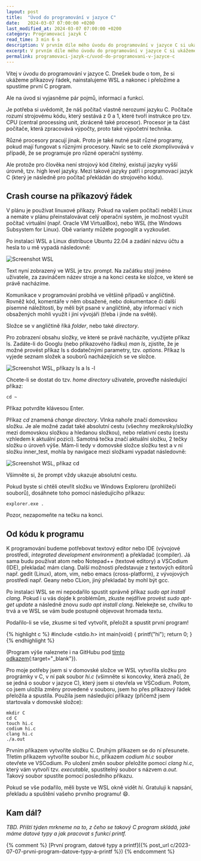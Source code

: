 ```yaml
---
layout: post
title:  "Úvod do programování v jazyce C"
date:   2024-03-07 07:00:00 +0200
last_modified_at: 2024-03-07 07:00:00 +0200
category: Programovací jazyk C
read_time: 3 min 6 s
description: V prvním díle mého úvodu do programování v jazyce C si ukážeme příkazový řádek, nainstalujeme WSL a přeložíme a spustíme první C program.
excerpt: V prvním díle mého úvodu do programování v jazyce C si ukážeme příkazový řádek, nainstalujeme WSL a přeložíme a spustíme první C program.
permalink: programovaci-jazyk-c/uvod-do-programovani-v-jazyce-c
---
```


Vítej v úvodu do programování v jazyce C. Dnešek bude o tom, že si ukážeme příkazový řádek, nainstalujeme WSL a nakonec i přeložíme a spustíme první C program.

Ale na úvod si vyjasněme pár pojmů, informací a funkcí.

Je potřeba si uvědomit, že náš počítač vlastně nerozumí jazyku C. Počítače rozumí strojovému kódu, který sestává z 0 a 1, které tvoří instrukce pro tzv. CPU (central processing unit, zkráceně také procesor). Procesor je ta část počítače, která zpracovává výpočty, proto také výpočetní technika.

Různé procesory pracují jinak. Proto je také nutné psát různé programy, pokud mají fungovat s různými procesory. Navíc se to celé zkomplivovává v případě, že se programuje pro různé operační systémy.

Ale protože pro člověka není strojový kód čitelný, existují jazyky vyšší úrovně, tzv. high level jazyky. Mezi takové jazyky patří i programovací jazyk C (který je následně pro počítač překládán do strojového kódu).

## Crash course na příkazový řádek

V plánu je používat linuxové příkazy. Pokud na vašem počítači neběží Linux a nemáte v plánu přeinstalovávat celý operační systém, je možnost využít počítač virtuální (např. Oracle VM VirtualBox), nebo WSL (the Windows Subsystem for Linux). Obě varianty můžete pogooglit a vyzkoušet.

Po instalaci WSL a Linux distribuce Ubuntu 22.04 a zadání názvu účtu a hesla to u mě vypadá následovně:

![Screenshot WSL](/assets/images/c/2024-03-07-uvod-do-programovani-v-jazyce-c/wsl.JPG)

Text nyní zobrazený ve WSL je tzv. prompt. Na začátku stojí jméno uživatele, za zavináčem název stroje a na konci cesta ke složce, ve které se právě nacházíme.

Komunikace v programování probíhá ve většině případů v angličtině. Rovněž kód, komentáře v něm obsažené, nebo dokumentace či další písemné náležitosti, by měli být psané v angličtině, aby informací v nich obsažených mohli využít i jiní vývojáři (třeba i jinde na světě).

Složce se v angličtině říká *folder*, nebo také *directory*.

Pro zobrazení obsahu složky, ve které se právě nacházíte, využijete příkaz ls. Zadáte-li do Googlu (nebo příkazového řádku) *man ls*, zjistíte, že je možné provést příkaz ls s dodatečnými parametry, tzv. *options*. Příkaz ls vyjede seznam složek a souborů nacházejících se ve složce.

![Screenshot WSL, příkazy ls a ls -l](/assets/images/c/2024-03-07-uvod-do-programovani-v-jazyce-c/wsl_ls.JPG)

Chcete-li se dostat do tzv. *home directory* uživatele, proveďte následující příkaz:

```console
cd ~
```

Příkaz potvrdíte klávesou Enter.

Příkaz *cd* znamená *change directory*. Vlnka nahoře značí domovskou složku. Je ale možné zadat také absolutní cestu (všechny mezikroky/složky mezi domovskou složkou a hledanou složkou), nebo relativní cestu (cestu vzhledem k aktuální pozici). Samotná tečka značí aktuální složku, 2 tečky složku o úroveň výše. Mám-li tedy v domovské složce složku test a v ní složku inner_test, mohla by navigace mezi složkami vypadat následovně:

![Screenshot WSL, příkaz cd](/assets/images/c/2024-03-07-uvod-do-programovani-v-jazyce-c/wsl_cd.JPG)

Všimněte si, že prompt vždy ukazuje absolutní cestu.

Pokud byste si chtěli otevřít složku ve Windows Exploreru (prohlížeči souborů), dosáhnete toho pomocí následujícího příkazu:

```console
explorer.exe .
```

Pozor, nezapomeňte na tečku na konci.

## Od kódu k programu

K programování budeme potřebovat textový editor nebo IDE (vývojové prostředí, *integrated development environment*) a překladač (compiler). Já sama budu používat atom nebo Notepad++ (textové editory) a VSCodium (IDE), překladač mám clang. Další možnosti představuje z textových editorů např. gedit (Linux), atom, vim, nebo emacs (cross-platform), z vývojových prostředí např. Geany nebo CLion, jiný překladač by mohl být gcc.

Po instalaci WSL se mi nepodařilo spustit správně příkaz *sudo apt install clang*. Pokud i u vás dojde k problémům, zkuste nejdříve provést *sudo apt-get update* a následně znovu *sudo apt install clang*. Nelekejte se, chvilku to trvá a ve WSL se vám bude postupně objevovat hromada textu.

Podařilo-li se vše, zkusme si teď vytvořit, přeložit a spustit první program!

{% highlight c %}
#include <stdio.h>
int main(void) {
  printf("hi");
  return 0;
}
{% endhighlight %}

(Program výše naleznete i na GitHubu pod [tímto odkazem](https://github.com/kaelwi/kaelwi-c/blob/master/2024-03-07-uvod-do-programovani-v-jazyce-c/hi.c){:target="_blank"}).

Pro moje potřeby jsem si v domovské složce ve WSL vytvořila složku pro prográmky v C, v ní pak soubor *hi.c* (všimněte si koncovky, která značí, že se jedná o soubor v jazyce C), který jsem si otevřela ve VSCodium. Potom, co jsem uložila změny provedené v souboru, jsem ho přes příkazový řádek přeložila a spustila. Použila jsem následující příkazy (přičemž jsem startovala v domovské složce):

```console
mkdir C
cd C
touch hi.c
codium hi.c
clang hi.c
./a.out
```

Prvním příkazem vytvoříte složku C. Druhým příkazem se do ní přesunete. Třetím příkazem vytvoříte soubor hi.c, příkazem *codium hi.c* soubor otevřete ve VSCodium. Po uložení změn soubor přeložíte pomocí *clang hi.c*, který vám vytvoří tzv. *executable*, spustitelný soubor s názvem *a.out*. Takový soubor spustíte pomocí posledního příkazu.

Pokud se vše podařilo, měli byste ve WSL okně vidět *hi*. Gratuluji k napsání, překladu a spuštění vašeho prvního programu! 😄.

## Kam dál?

*TBD. Příští týden mrkneme na to, z čeho se takový C program skládá, jaké máme datové typy a jak pracovat s funkcí printf.*

{% comment %} [První program, datové typy a printf]({% post_url c/2023-07-07-prvni-program-datove-typy-a-printf %}) {% endcomment %}

